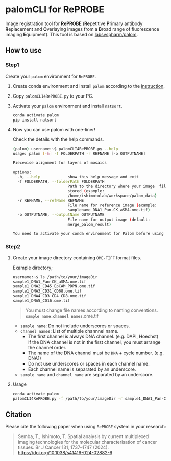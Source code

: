 # palomCLI for RePROBE

Image registration tool for **RePROBE** (**Re**petitive **P**rimary antibody **R**eplacement and **O**verlaying images from a **B**road range of fluorescence imaging **E**quipment). This tool is based on [labsyspharm/palom](https://github.com/labsyspharm/palom).

## How to use

### Step1

Create your `palom` environment for `RePROBE`.

1. Create conda environment and install `palom` according to the [instruction](https://github.com/labsyspharm/palom).

2. Copy `palomCLI4RePROBE.py` to your PC.

3. Activate your `palom` environment and install `natsort`.

    ```sh
    conda activate palom
    pip install natsort
    ```

4. Now you can use palom with one-liner!

    Check the details with the help commands.

    ```sh
    (palom) username:~$ palomCLI4RePROBE.py --help
    usage: palom [-h] -f FOLDERPATH -r REFNAME [-o OUTPUTNAME]

    Piecewise alignment for layers of mosaics

    options:
      -h, --help            show this help message and exit
      -f FOLDERPATH, --folderPath FOLDERPATH
                            Path to the directory where your image  files are
                            stored (example:
                            /home/ishimotolab/workspace/palom_data)
      -r REFNAME, --refName REFNAME
                            File name for reference image (example:
                            samplename_DNA1_Pan-CK_aSMA.ome.tif)
      -o OUTPUTNAME, --outputName OUTPUTNAME
                            File name for output image (default:
                            merge_palom_result)

    You need to activate your conda environment for Palom before using ME
    ```

### Step2

1. Create your image directory containing `OME-TIFF` format files.

    Example directory;

    ```sh
    username:~$ ls /path/to/your/imageDir
    sample1_DNA1_Pan-CK_aSMA.ome.tif
    sample1_DNA2_CD45_EpCAM_PDPN.ome.tif
    sample1_DNA3_CD31_CD68.ome.tif
    sample1_DNA4_CD3_CD4_CD8.ome.tif
    sample1_DNA5_CD16.ome.tif
    ```

    > You must change file names according to naming conventions.  
    > **`sample name`**_**`channel names`**.ome.tif

    - `sample name`: Do not include underscores or spaces.
    - `channel names`: List of multiple channnel name.
        - The first channel is always DNA channel. (e.g. DAPI, Hoechst)  
            If the DNA channel is not in the first channel, you must arrange the channel order.
        - The name of the DNA channel must be `DNA` + cycle number. (e.g. DNA1)
        - Do not use underscores or spaces in each channel name.
        - Each channel name is separated by an underscore.
    - `sample name` and `channel name` are separated by an underscore.

2. Usage

    ```sh
    conda activate palom
    palomCLI4RePROBE.py -f /path/to/your/imageDir -r sample1_DNA1_Pan-CK_aSMA.ome.tif
    ```

## Citation

Please cite the following paper when using `RePROBE` system in your research:

> Semba, T., Ishimoto, T. Spatial analysis by current multiplexed imaging technologies for the molecular characterisation of cancer tissues. Br J Cancer 131, 1737–1747 (2024). https://doi.org/10.1038/s41416-024-02882-6
